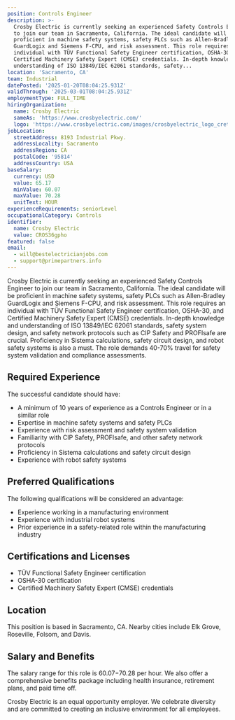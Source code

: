 ```yaml
---
position: Controls Engineer
description: >-
  Crosby Electric is currently seeking an experienced Safety Controls Engineer
  to join our team in Sacramento, California. The ideal candidate will be
  proficient in machine safety systems, safety PLCs such as Allen-Bradley
  GuardLogix and Siemens F-CPU, and risk assessment. This role requires an
  individual with TÜV Functional Safety Engineer certification, OSHA-30, and
  Certified Machinery Safety Expert (CMSE) credentials. In-depth knowledge and
  understanding of ISO 13849/IEC 62061 standards, safety...
location: 'Sacramento, CA'
team: Industrial
datePosted: '2025-01-20T08:04:25.931Z'
validThrough: '2025-03-01T08:04:25.931Z'
employmentType: FULL_TIME
hiringOrganization:
  name: Crosby Electric
  sameAs: 'https://www.crosbyelectric.com/'
  logo: 'https://www.crosbyelectric.com/images/crosbyelectric_logo_crete.png'
jobLocation:
  streetAddress: 8193 Industrial Pkwy.
  addressLocality: Sacramento
  addressRegion: CA
  postalCode: '95814'
  addressCountry: USA
baseSalary:
  currency: USD
  value: 65.17
  minValue: 60.07
  maxValue: 70.28
  unitText: HOUR
experienceRequirements: seniorLevel
occupationalCategory: Controls
identifier:
  name: Crosby Electric
  value: CROS36gpho
featured: false
email:
  - will@bestelectricianjobs.com
  - support@primepartners.info
---
```




Crosby Electric is currently seeking an experienced Safety Controls Engineer to join our team in Sacramento, California. The ideal candidate will be proficient in machine safety systems, safety PLCs such as Allen-Bradley GuardLogix and Siemens F-CPU, and risk assessment. This role requires an individual with TÜV Functional Safety Engineer certification, OSHA-30, and Certified Machinery Safety Expert (CMSE) credentials. In-depth knowledge and understanding of ISO 13849/IEC 62061 standards, safety system design, and safety network protocols such as CIP Safety and PROFIsafe are crucial. Proficiency in Sistema calculations, safety circuit design, and robot safety systems is also a must. The role demands 40-70% travel for safety system validation and compliance assessments.

## Required Experience

The successful candidate should have:

- A minimum of 10 years of experience as a Controls Engineer or in a similar role
- Expertise in machine safety systems and safety PLCs 
- Experience with risk assessment and safety system validation
- Familiarity with CIP Safety, PROFIsafe, and other safety network protocols
- Proficiency in Sistema calculations and safety circuit design 
- Experience with robot safety systems

## Preferred Qualifications

The following qualifications will be considered an advantage:

- Experience working in a manufacturing environment
- Experience with industrial robot systems
- Prior experience in a safety-related role within the manufacturing industry

## Certifications and Licenses

- TÜV Functional Safety Engineer certification
- OSHA-30 certification
- Certified Machinery Safety Expert (CMSE) credentials

## Location

This position is based in Sacramento, CA. Nearby cities include Elk Grove, Roseville, Folsom, and Davis.

## Salary and Benefits

The salary range for this role is $60.07-$70.28 per hour. We also offer a comprehensive benefits package including health insurance, retirement plans, and paid time off. 

Crosby Electric is an equal opportunity employer. We celebrate diversity and are committed to creating an inclusive environment for all employees.
